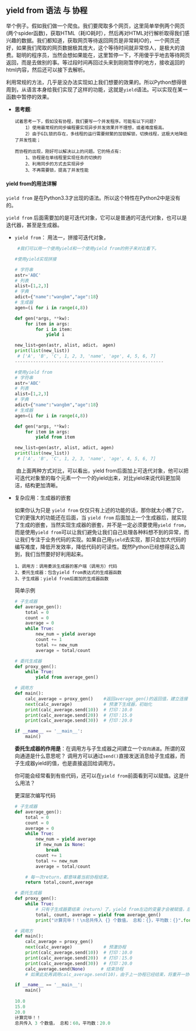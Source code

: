 ## yield  from 语法 与 协程



​       举个例子。假如我们做一个爬虫。我们要爬取多个网页，这里简单举例两个网页(两个spider函数)，获取HTML（耗IO耗时），然后再对HTML对行解析取得我们感兴趣的数据。我们都知道，获取网页等待返回网页是非常耗IO的，一个网页还好，如果我们爬取的网页数据极其庞大，这个等待时间就非常惊人，是极大的浪费。聪明的程序员，当然会想如果能在，这里暂停一下，不用傻乎乎地去等待网页返回，而是去做别的事。等过段时间再回过头来到刚刚暂停的地方，接收返回的html内容，然后还可以接下去解析。

​	利用常规的方法，几乎是没办法实现如上我们想要的效果的。所以Python想得很周到，从语言本身给我们实现了这样的功能，这就是`yield`语法。可以实现在某一函数中暂停的效果。

- **思考题**:

  ```
  试着思考一下，假如没有协程，我们要写一个并发程序。可能有以下问题?
      1）使用最常规的同步编程要实现异步并发效果并不理想，或者难度极高。
      2）由于GIL锁的存在，多线程的运行需要频繁的加锁解锁，切换线程，这极大地降低了并发性能；
      
  而协程的出现，刚好可以解决以上的问题。它的特点有:
      1、协程是在单线程里实现任务的切换的
      2、利用同步的方式去实现异步
      3、不再需要锁，提高了并发性能
  ```

  

#### yield from的用法详解

`yield from` 是在Python3.3才出现的语法。所以这个特性在Python2中是没有的。

`yield from` 后面需要加的是可迭代对象，它可以是普通的可迭代对象，也可以是迭代器，甚至是生成器。



- `yield from`： 用法一，拼接可迭代对象，

  ```python
   #我们可以用一个使用yield和一个使用yield from的例子来对比看下。
  
  #使用yield实现拼接
  
  # 字符串
  astr='ABC'
  # 列表
  alist=[1,2,3]
  # 字典
  adict={"name":"wangbm","age":18}
  # 生成器
  agen=(i for i in range(4,8))
  
  def gen(*args, **kw):
      for item in args:
          for i in item:
              yield i
  
  new_list=gen(astr, alist, adict， agen)
  print(list(new_list))
   # ['A', 'B', 'C', 1, 2, 3, 'name', 'age', 4, 5, 6, 7]
  ---------------------------------------------------------
  
  #使用yield from
  # 字符串
  astr='ABC'
  # 列表
  alist=[1,2,3]
  # 字典
  adict={"name":"wangbm","age":18}
  # 生成器
  agen=(i for i in range(4,8))
  
  def gen(*args, **kw):
      for item in args:
          yield from item
  
  new_list=gen(astr, alist, adict, agen)
  print(list(new_list))
   # ['A', 'B', 'C', 1, 2, 3, 'name', 'age', 4, 5, 6, 7]
  ```

  ​	由上面两种方式对比，可以看出，yield from后面加上可迭代对象，他可以把可迭代对象里的每个元素一个一个的yield出来，对比yield来说代码更加简洁，结构更加清晰。

- 复杂应用：生成器的嵌套

  如果你认为只是 `yield from` 仅仅只有上述的功能的话，那你就太小瞧了它，它的更强大的功能还在后面，当 `yield from` 后面加上一个生成器后，就实现了生成的嵌套，当然实现生成器的嵌套，并不是一定必须要使用`yield from`，而是使用`yield from`可以让我们避免让我们自己处理各种料想不到的异常，而让我们专注于业务代码的实现。如果自己用`yield`去实现，那只会加大代码的编写难度，降低开发效率，降低代码的可读性。既然Python已经想得这么周到，我们当然要好好利用起来。

  ```
  1、调用方：调用委派生成器的客户端（调用方）代码
  2、委托生成器：包含yield from表达式的生成器函数
  3、子生成器：yield from后面加的生成器函数
  ```

  简单示例

  ```python
  # 子生成器
  def average_gen():
      total = 0
      count = 0
      average = 0
      while True:
          new_num = yield average
          count += 1
          total += new_num
          average = total/count
  
  # 委托生成器
  def proxy_gen():
      while True:
          yield from average_gen()
  
  # 调用方
  def main():
      calc_average = proxy_gen()    #返回average_gen()的返回值，建立连接
      next(calc_average)            # 预激下生成器，初始化
      print(calc_average.send(10))  # 打印：10.0
      print(calc_average.send(20))  # 打印：15.0
      print(calc_average.send(30))  # 打印：20.0
  
  if __name__ == '__main__':
      main()
  ```

  **委托生成器的作用是**：在调用方与子生成器之间建立一个`双向通道`。所谓的双向通道是什么意思呢？
  调用方可以通过`send()`直接发送消息给子生成器，而子生成器yield的值，也是直接返回给调用方。

  你可能会经常看到有些代码，还可以在`yield from`前面看到可以赋值。这是什么用法？

  更深层次编写代码

  ```python
  # 子生成器
  def average_gen():
      total = 0
      count = 0
      average = 0
      while True:
          new_num = yield average
          if new_num is None:
              break
          count += 1
          total += new_num
          average = total/count
  
      # 每一次return，都意味着当前协程结束。
      return total,count,average
  
  # 委托生成器
  def proxy_gen():
      while True:
          # 只有子生成器要结束（return）了，yield from左边的变量才会被赋值，后面的代码才会执行。
          total, count, average = yield from average_gen()
          print("计算完毕！！\n总共传入 {} 个数值， 总和：{}，平均数：{}".format(count, total, average))
  
  # 调用方
  def main():
      calc_average = proxy_gen()
      next(calc_average)            # 预激协程
      print(calc_average.send(10))  # 打印：10.0
      print(calc_average.send(20))  # 打印：15.0
      print(calc_average.send(30))  # 打印：20.0
      calc_average.send(None)      # 结束协程
      # 如果此处再调用calc_average.send(10)，由于上一协程已经结束，将重开一协程
  
  if __name__ == '__main__':
      main()
      
  10.0
  15.0
  20.0
  计算完毕！！
  总共传入 3 个数值， 总和：60，平均数：20.0
  ```

  